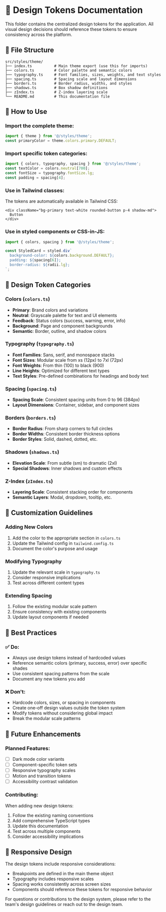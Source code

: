 
# 🎨 Design Tokens Documentation

This folder contains the centralized design tokens for the application. All visual design decisions should reference these tokens to ensure consistency across the platform.

## 📁 File Structure

```
src/styles/theme/
├── index.ts          # Main theme export (use this for imports)
├── colors.ts         # Color palette and semantic colors
├── typography.ts     # Font families, sizes, weights, and text styles
├── spacing.ts        # Spacing scale and layout dimensions
├── borders.ts        # Border radius, widths, and styles
├── shadows.ts        # Box shadow definitions
├── zIndex.ts         # Z-index layering scale
└── README.md         # This documentation file
```

## 🚀 How to Use

### Import the complete theme:
```typescript
import { theme } from '@/styles/theme';
const primaryColor = theme.colors.primary.DEFAULT;
```

### Import specific token categories:
```typescript
import { colors, typography, spacing } from '@/styles/theme';
const textColor = colors.neutral[700];
const fontSize = typography.fontSize.lg;
const padding = spacing[4];
```

### Use in Tailwind classes:
The tokens are automatically available in Tailwind CSS:
```tsx
<div className="bg-primary text-white rounded-button p-4 shadow-md">
  Button
</div>
```

### Use in styled components or CSS-in-JS:
```typescript
import { colors, spacing } from '@/styles/theme';

const StyledCard = styled.div`
  background-color: ${colors.background.DEFAULT};
  padding: ${spacing[6]};
  border-radius: ${radii.lg};
`;
```

## 🎨 Design Token Categories

### Colors (`colors.ts`)
- **Primary**: Brand colors and variations
- **Neutral**: Grayscale palette for text and UI elements
- **Feedback**: Status colors (success, warning, error, info)
- **Background**: Page and component backgrounds
- **Semantic**: Border, outline, and shadow colors

### Typography (`typography.ts`)
- **Font Families**: Sans, serif, and monospace stacks
- **Font Sizes**: Modular scale from xs (12px) to 7xl (72px)
- **Font Weights**: From thin (100) to black (900)
- **Line Heights**: Optimized for different text types
- **Text Styles**: Pre-defined combinations for headings and body text

### Spacing (`spacing.ts`)
- **Spacing Scale**: Consistent spacing units from 0 to 96 (384px)
- **Layout Dimensions**: Container, sidebar, and component sizes

### Borders (`borders.ts`)
- **Border Radius**: From sharp corners to full circles
- **Border Widths**: Consistent border thickness options
- **Border Styles**: Solid, dashed, dotted, etc.

### Shadows (`shadows.ts`)
- **Elevation Scale**: From subtle (sm) to dramatic (2xl)
- **Special Shadows**: Inner shadows and custom effects

### Z-Index (`zIndex.ts`)
- **Layering Scale**: Consistent stacking order for components
- **Semantic Layers**: Modal, dropdown, tooltip, etc.

## 🔧 Customization Guidelines

### Adding New Colors
1. Add the color to the appropriate section in `colors.ts`
2. Update the Tailwind config in `tailwind.config.ts`
3. Document the color's purpose and usage

### Modifying Typography
1. Update the relevant scale in `typography.ts`
2. Consider responsive implications
3. Test across different content types

### Extending Spacing
1. Follow the existing modular scale pattern
2. Ensure consistency with existing components
3. Update layout components if needed

## 🎯 Best Practices

### ✅ Do:
- Always use design tokens instead of hardcoded values
- Reference semantic colors (primary, success, error) over specific shades
- Use consistent spacing patterns from the scale
- Document any new tokens you add

### ❌ Don't:
- Hardcode colors, sizes, or spacing in components
- Create one-off design values outside the token system
- Modify tokens without considering global impact
- Break the modular scale patterns

## 🔄 Future Enhancements

### Planned Features:
- [ ] Dark mode color variants
- [ ] Component-specific token sets
- [ ] Responsive typography scales
- [ ] Motion and transition tokens
- [ ] Accessibility contrast validation

### Contributing:
When adding new design tokens:
1. Follow the existing naming conventions
2. Add comprehensive TypeScript types
3. Update this documentation
4. Test across multiple components
5. Consider accessibility implications

## 📱 Responsive Design

The design tokens include responsive considerations:
- Breakpoints are defined in the main theme object
- Typography includes responsive scales
- Spacing works consistently across screen sizes
- Components should reference these tokens for responsive behavior

For questions or contributions to the design system, please refer to the team's design guidelines or reach out to the design team.
